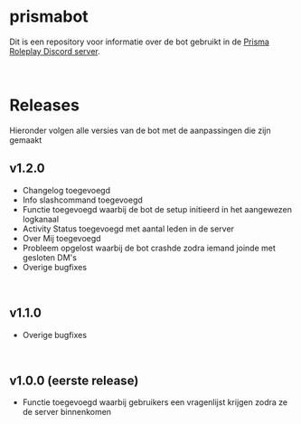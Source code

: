 # prismabot
Dit is een repository voor informatie over de bot gebruikt in de [Prisma Roleplay Discord server](https://discord.gg/sWmUJRKPHR).

<br>

# Releases
Hieronder volgen alle versies van de bot met de aanpassingen die zijn gemaakt

## v1.2.0
- Changelog toegevoegd
- Info slashcommand toegevoegd
- Functie toegevoegd waarbij de bot de setup initieerd in het aangewezen logkanaal
- Activity Status toegevoegd met aantal leden in de server
- Over Mij toegevoegd
- Probleem opgelost waarbij de bot crashde zodra iemand joinde met gesloten DM's
- Overige bugfixes
<br>

## v1.1.0
- Overige bugfixes
<br>

## v1.0.0 (eerste release)
- Functie toegevoegd waarbij gebruikers een vragenlijst krijgen zodra ze de server binnenkomen
